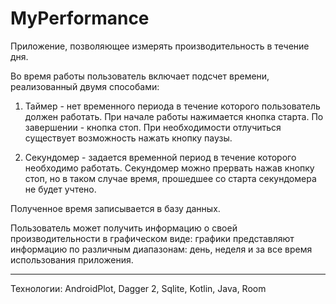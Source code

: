 # MyPerformance
Приложение, позволяющее измерять производительность в течение дня. 

Во время работы пользователь включает подсчет времени, реализованный двумя способами: 

1. Таймер - нет временного периода в течение которого пользователь должен работать. При начале работы нажимается кнопка старта. По завершении - кнопка стоп. При необходимости отлучиться существует возможность нажать кнопку паузы. 

2. Секундомер - задается временной период в течение которого необходимо работать. Секундомер можно прервать нажав кнопку стоп, но в таком случае время, прошедшее со старта секундомера не будет учтено. 

Полученное время записывается в базу данных.

Пользователь может получить информацию о своей производительности в графическом виде: графики представляют информацию по различным диапазонам: день, неделя и за все время использования приложения. 
<hr>
Технологии: AndroidPlot, Dagger 2, Sqlite, Kotlin, Java, Room
